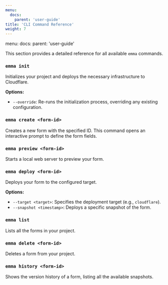 ```yaml
---
menu:
  docs:
    parent: 'user-guide'
title: 'CLI Command Reference'
weight: 7
---
```

menu:
  docs:
    parent: 'user-guide'

This section provides a detailed reference for all available `emma` commands.

### `emma init`

Initializes your project and deploys the necessary infrastructure to Cloudflare.

**Options:**

- `--override`: Re-runs the initialization process, overriding any existing configuration.

### `emma create <form-id>`

Creates a new form with the specified ID. This command opens an interactive prompt to define the form fields.

### `emma preview <form-id>`

Starts a local web server to preview your form.

### `emma deploy <form-id>`

Deploys your form to the configured target.

**Options:**

- `--target <target>`: Specifies the deployment target (e.g., `cloudflare`).
- `--snapshot <timestamp>`: Deploys a specific snapshot of the form.

### `emma list`

Lists all the forms in your project.

### `emma delete <form-id>`

Deletes a form from your project.

### `emma history <form-id>`

Shows the version history of a form, listing all the available snapshots.
